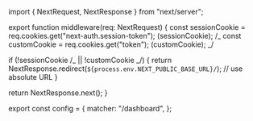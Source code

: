 import { NextRequest, NextResponse } from "next/server";

export function middleware(req: NextRequest) {
const sessionCookie = req.cookies.get("next-auth.session-token");
(sessionCookie);
/_ const customCookie = req.cookies.get("token");
(customCookie); _/

if (!sessionCookie /_ || !customCookie _/) {
return NextResponse.redirect(`${process.env.NEXT_PUBLIC_BASE_URL}/`); // use absolute URL
}

return NextResponse.next();
}

export const config = {
matcher: "/dashboard",
};
